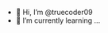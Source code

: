 - 👋 Hi, I’m @truecoder09
- 🌱 I’m currently learning ...

<!---
truecoder09/truecoder09 is a ✨ special ✨ repository because its `README.md` (this file) appears on your GitHub profile.
You can click the Preview link to take a look at your changes.
--->
